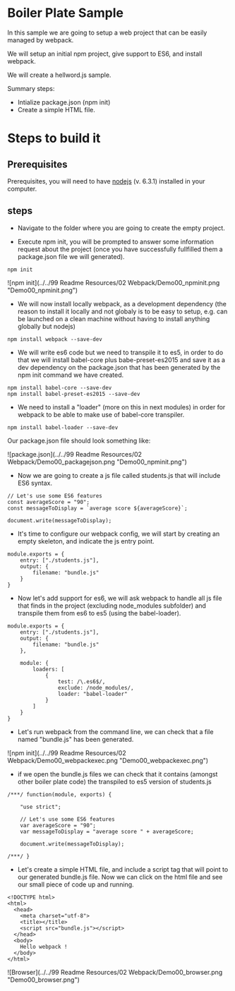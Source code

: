 # Boiler Plate Sample

In this sample we are going to setup a web project that can be easily managed
by webpack.

We will setup an initial npm project, give support to ES6, and install webpack.

We will create a hellword.js sample.

Summary steps:
 - Intialize package.json (npm init)
 - Create a simple HTML file.


# Steps to build it

## Prerequisites

Prerequisites, you will need to have [nodejs](https://nodejs.org/en/) (v. 6.3.1) installed in your computer.


## steps

- Navigate to the folder where you are going to create the empty project.

- Execute npm init, you will be prompted to answer some information request
about the project (once you have successfully fullfilled them a package.json
file we will generated).

````
npm init
````

![npm init](../../99 Readme Resources/02 Webpack/Demo00_npminit.png "Demo00_npminit.png")

- We will now install locally webpack, as a development dependency (the reason to install it locally and not globaly is to be easy to setup, e.g. can be launched on a clean machine without having to install anything globally but nodejs)

````
npm install webpack --save-dev
````


- We will write es6 code but we need to transpile it to es5, in order to do
that we will install babel-core plus babe-preset-es2015 and save it as a dev dependency on the package.json that has been generated by the npm init command we have created.

````
npm install babel-core --save-dev
npm install babel-preset-es2015 --save-dev
````

- We need to install a "loader" (more on this in next modules) in order for
webpack to be able to make use of babel-core transpiler.

````
npm install babel-loader --save-dev
````

Our package.json file should look something like:

![package.json](../../99 Readme Resources/02 Webpack/Demo00_packagejson.png "Demo00_npminit.png")


- Now we are going to create a js file called students.js that will include ES6 syntax.

```
// Let's use some ES6 features
const averageScore = "90";
const messageToDisplay = `average score ${averageScore}`;

document.write(messageToDisplay);
```

- It's time to configure our webpack config, we will start by creating an empty skeleton, and indicate the js entry point.

```
module.exports = {
	entry: ["./students.js"],
	output: {
		filename: "bundle.js"
	}
}
```

- Now let's add support for es6, we will ask webpack to handle all js file that  finds in the project (excluding node_modules subfolder) and transpile them from es6 to es5 (using the babel-loader).

```
module.exports = {
	entry: ["./students.js"],
	output: {
		filename: "bundle.js"
	},

	module: {
		loaders: [
			{
				test: /\.es6$/,
				exclude: /node_modules/,
				loader: "babel-loader"
			}
		]
	}
}
```


- Let's run webpack from the command line, we can check that a file named "bundle.js" has been generated.

![npm init](../../99 Readme Resources/02 Webpack/Demo00_webpackexec.png "Demo00_webpackexec.png")

- if we open the bundle.js files we can check that it contains (amongst other boiler plate code) the transpiled to es5 version of students.js

```
/***/ function(module, exports) {

	"use strict";

	// Let's use some ES6 features
	var averageScore = "90";
	var messageToDisplay = "average score " + averageScore;

	document.write(messageToDisplay);

/***/ }
```

- Let's create a simple HTML file, and include a script tag that will point to our generated bundle.js file. Now we can click on the html file and see our small piece of code up and running.

```
<!DOCTYPE html>
<html>
  <head>
    <meta charset="utf-8">
    <title></title>
    <script src="bundle.js"></script>
  </head>
  <body>
    Hello webpack !
  </body>
</html>
```


![Browser](../../99 Readme Resources/02 Webpack/Demo00_browser.png "Demo00_browser.png")
